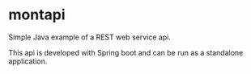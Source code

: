 # montapi
Simple Java example of a REST web service api.

This api is developed with Spring boot and can be run as a standalone application.
